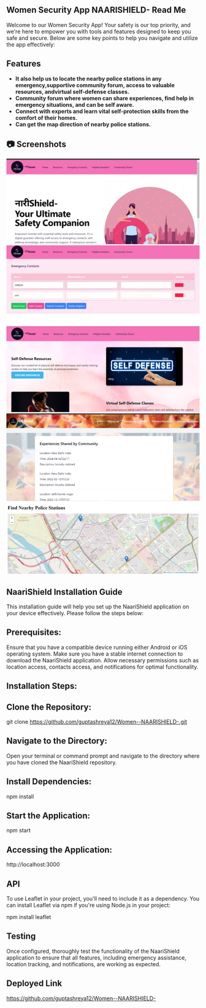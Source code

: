 ## Women Security App NAARISHIELD- Read Me

Welcome to our Women Security App! Your safety is our top priority, and we're here to empower you with tools and features designed to keep you safe and secure. Below are some key points to help you navigate and utilize the app effectively:

## Features
-  **It also help us to locate the nearby police stations in any emergency,supportive community forum, access to valuable resources, andvirtual self-defense classes.**
-  **Community forum where women can share experiences, find help in emergency situations, and can be self aware.**
-  **Connect with experts and learn vital self-protection skills from the comfort of their homes.**
-  **Can get the map direction of nearby police stations.**




## 📷 Screenshots


![User Interface](images/home.png)
![Emergency Contacts](images/emergency.png)
![Experts Advice](images/expert.png)
![Community Forum](images/community.png)
![Nearest police stations](images/mapsss.png)

## NaariShield Installation Guide
This installation guide will help you set up the NaariShield application on your device effectively. Please follow the steps below:

## Prerequisites:
Ensure that you have a compatible device running either Android or iOS operating system.
Make sure you have a stable internet connection to download the NaariShield application.
Allow necessary permissions such as location access, contacts access, and notifications for optimal functionality.

## Installation Steps:

## Clone the Repository:
git clone https://github.com/guptashreya12/Women--NAARISHIELD-.git

## Navigate to the Directory:
Open your terminal or command prompt and navigate to the directory where you have cloned the NaariShield repository.

## Install Dependencies:
npm install

## Start the Application:
npm start

## Accessing the Application:
http://localhost:3000

## API
To use Leaflet in your project, you'll need to include it as a dependency.
You can install Leaflet via npm if you're using Node.js in your project:

npm install leaflet

## Testing
Once configured, thoroughly test the functionality of the NaariShield application to ensure that all features, including emergency assistance, location tracking, and notifications, are working as expected.

## Deployed Link
https://github.com/guptashreya12/Women--NAARISHIELD-
